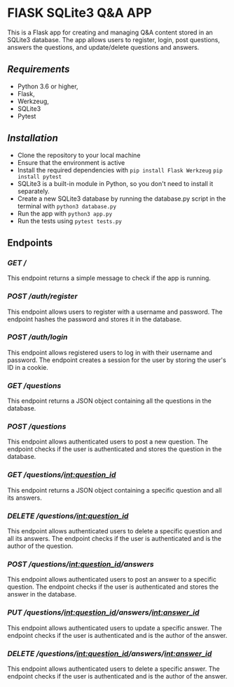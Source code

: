 #  **FlASK SQLite3 Q&A APP**

This is a Flask app for creating and managing Q&A content stored in an SQLite3 database. The app allows users to register, login, post questions, answers the questions, and update/delete questions and answers.

## *Requirements*
- Python 3.6 or higher,
- Flask,
- Werkzeug,
- SQLite3
- Pytest


## *Installation*
- Clone the repository to your local machine
- Ensure that the environment is active
- Install the required dependencies with `pip install Flask Werkzeug` `pip install pytest`
- SQLite3 is a built-in module in Python, so you don't need to install it separately. 
- Create a new SQLite3 database by running the database.py script in the terminal with `python3 database.py`
- Run the app with `python3 app.py`
- Run the tests using `pytest tests.py`


## Endpoints
### *GET /*
This endpoint returns a simple message to check if the app is running.

### *POST /auth/register*
This endpoint allows users to register with a username and password. The endpoint hashes the password and stores it in the database.

### *POST /auth/login*
This endpoint allows registered users to log in with their username and password. The endpoint creates a session for the user by storing the user's ID in a cookie.

### *GET /questions*
This endpoint returns a JSON object containing all the questions in the database.

### *POST /questions*
This endpoint allows authenticated users to post a new question. The endpoint checks if the user is authenticated and stores the question in the database.

### *GET /questions/<int:question_id>*
This endpoint returns a JSON object containing a specific question and all its answers.

### *DELETE /questions/<int:question_id>*
This endpoint allows authenticated users to delete a specific question and all its answers. The endpoint checks if the user is authenticated and is the author of the question.

### *POST /questions/<int:question_id>/answers*
This endpoint allows authenticated users to post an answer to a specific question. The endpoint checks if the user is authenticated and stores the answer in the database.

### *PUT /questions/<int:question_id>/answers/<int:answer_id>*
This endpoint allows authenticated users to update a specific answer. The endpoint checks if the user is authenticated and is the author of the answer.

### *DELETE /questions/<int:question_id>/answers/<int:answer_id>*
This endpoint allows authenticated users to delete a specific answer. The endpoint checks if the user is authenticated and is the author of the answer.








